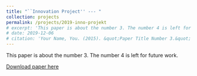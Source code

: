 ```yaml
---
title: "``Innovation Project'' --- "
collection: projects
permalink: /projects/2019-inno-projekt
# excerpt: 'This paper is about the number 3. The number 4 is left for future work.'
# date: 2019-12-06
# citation: 'Your Name, You. (2015). &quot;Paper Title Number 3.&quot; <i>Journal 1</i>. 1(3).'
---
```

This paper is about the number 3. The number 4 is left for future work.

[Download paper here](http://academicpages.github.io/files/paper3.pdf)
